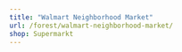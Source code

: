 ```yaml
---
title: "Walmart Neighborhood Market"
url: /forest/walmart-neighborhood-market/
shop: Supermarkt
---
```

